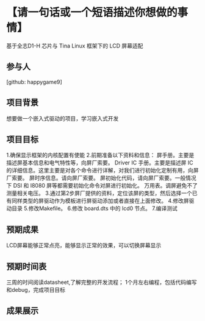 
# 【请一句话或一个短语描述你想做的事情】
基于全志D1-H 芯片与 Tina Linux 框架下的 LCD 屏幕适配


## 参与人
[github: happygame9]

## 项目背景
想要做一个嵌入式驱动的项目，学习嵌入式开发


## 项目目标
1.确保显示框架的内核配置有使能
2.前期准备以下资料和信息：
	屏手册。主要是描述屏基本信息和电气特性等，向屏厂索要。
	Driver IC 手册。主要是描述屏 IC 的详细信息。这里主要是对各个命令进行详解，对我们进行初始化定制有用，向屏厂索要。
	屏时序信息。请向屏厂索要。
	屏初始化代码，请向屏厂索要。一般情况下 DSI 和 I8080 屏等都需要初始化命令对屏进行初始化。
	万用表。调屏避免不了测量相关电压。
3.通过第2步屏厂提供的资料，定位该屏的类型，然后选择一个已有同样类型的屏驱动作为模板进行屏驱动添加或者直接在上面修改。
4.修改屏驱动目录
5.修改Makefile。
6.修改 board.dts 中的 lcd0 节点。
7.编译测试


## 预期成果
LCD屏幕能够正常点亮，能够显示正常的效果，可以切换屏幕显示


## 预期时间表
三周的时间阅读datasheet,了解完整的开发流程；
1个月左右编程，包括代码编写和debug，完成项目目标

## 成果展示
